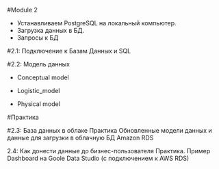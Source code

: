 #Module 2
- Устанавливаем PostgreSQL на локальный компьютер.
- Загрузка данных в БД.
- Запросы к БД

#2.1: Подключение к Базам Данных и SQL

#2.2: Модель данных
- Conceptual model

- Logistic_model

- Physical model

#Практика

#2.3: База данных в облаке
Практика Обновленные модели данных и данные для загрузки в облачную БД Amazon RDS

2.4: Как донести данные до бизнес-пользователя
Практика. Пример Dashboard на Goole Data Studio (с подключением к AWS RDS)